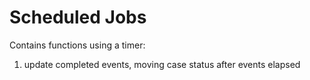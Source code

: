 # Scheduled Jobs

Contains functions using a timer:
1. update completed events, moving case status after events elapsed
